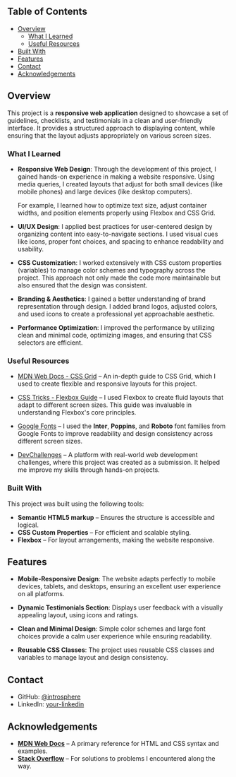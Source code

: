 <!-- TABLE OF CONTENTS -->

## Table of Contents

- [Overview](#overview)
  - [What I Learned](#what-i-learned)
  - [Useful Resources](#useful-resources)
- [Built With](#built-with)
- [Features](#features)
- [Contact](#contact)
- [Acknowledgements](#acknowledgements)

<!-- OVERVIEW -->

## Overview

This project is a **responsive web application** designed to showcase a set of guidelines, checklists, and testimonials in a clean and user-friendly interface. It provides a structured approach to displaying content, while ensuring that the layout adjusts appropriately on various screen sizes.

### What I Learned

- **Responsive Web Design**: Through the development of this project, I gained hands-on experience in making a website responsive. Using media queries, I created layouts that adjust for both small devices (like mobile phones) and large devices (like desktop computers).

  For example, I learned how to optimize text size, adjust container widths, and position elements properly using Flexbox and CSS Grid.

- **UI/UX Design**: I applied best practices for user-centered design by organizing content into easy-to-navigate sections. I used visual cues like icons, proper font choices, and spacing to enhance readability and usability.

- **CSS Customization**: I worked extensively with CSS custom properties (variables) to manage color schemes and typography across the project. This approach not only made the code more maintainable but also ensured that the design was consistent.

- **Branding & Aesthetics**: I gained a better understanding of brand representation through design. I added brand logos, adjusted colors, and used icons to create a professional yet approachable aesthetic.

- **Performance Optimization**: I improved the performance by utilizing clean and minimal code, optimizing images, and ensuring that CSS selectors are efficient.

### Useful Resources

- [MDN Web Docs - CSS Grid](https://developer.mozilla.org/en-US/docs/Web/CSS/CSS_Grid_Layout) – An in-depth guide to CSS Grid, which I used to create flexible and responsive layouts for this project.
- [CSS Tricks - Flexbox Guide](https://css-tricks.com/snippets/css/a-guide-to-flexbox/) – I used Flexbox to create fluid layouts that adapt to different screen sizes. This guide was invaluable in understanding Flexbox's core principles.

- [Google Fonts](https://fonts.google.com/) – I used the **Inter**, **Poppins**, and **Roboto** font families from Google Fonts to improve readability and design consistency across different screen sizes.

- [DevChallenges](https://devchallenges.io/challenges-dashboard) – A platform with real-world web development challenges, where this project was created as a submission. It helped me improve my skills through hands-on projects.

### Built With

This project was built using the following tools:

- **Semantic HTML5 markup** – Ensures the structure is accessible and logical.
- **CSS Custom Properties** – For efficient and scalable styling.
- **Flexbox** – For layout arrangements, making the website responsive.

## Features

- **Mobile-Responsive Design**: The website adapts perfectly to mobile devices, tablets, and desktops, ensuring an excellent user experience on all platforms.
- **Dynamic Testimonials Section**: Displays user feedback with a visually appealing layout, using icons and ratings.

- **Clean and Minimal Design**: Simple color schemes and large font choices provide a calm user experience while ensuring readability.
- **Reusable CSS Classes**: The project uses reusable CSS classes and variables to manage layout and design consistency.

## Contact

- GitHub: [@introsphere](https://github.com/introsphere)
- LinkedIn: [your-linkedin](https://www.linkedin.com/in/todorov-tihomir/)

## Acknowledgements

- **[MDN Web Docs](https://developer.mozilla.org/)** – A primary reference for HTML and CSS syntax and examples.
- **[Stack Overflow](https://stackoverflow.com/)** – For solutions to problems I encountered along the way.
